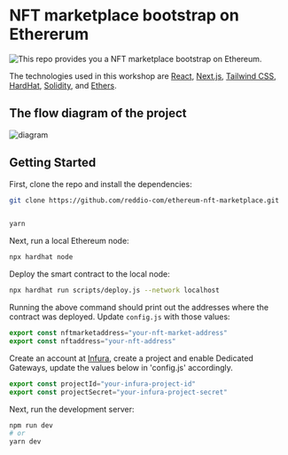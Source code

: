 # NFT marketplace bootstrap on Ethererum

![This repo provides you a NFT marketplace bootstrap on Ethereum.
](header.png)

The technologies used in this workshop are [React](https://reactjs.org/), [Next.js](https://nextjs.org/), [Tailwind CSS](https://tailwindcss.com/), [HardHat](https://hardhat.org/), [Solidity](https://docs.soliditylang.org/en/v0.8.5/), and [Ethers](https://docs.ethers.io/v5/).

## The flow diagram of the project
![diagram
](diagram.png)

## Getting Started

First, clone the repo and install the dependencies:

```sh
git clone https://github.com/reddio-com/ethereum-nft-marketplace.git


yarn

```

Next, run a local Ethereum node:

```sh
npx hardhat node
```

Deploy the smart contract to the local node:

```sh
npx hardhat run scripts/deploy.js --network localhost
```

Running the above command should print out the addresses where the contract was deployed. Update `config.js` with those values:

```javascript
export const nftmarketaddress="your-nft-market-address"
export const nftaddress="your-nft-address"
```

Create an account at [Infura](https://www.infura.io/), create a project and enable Dedicated Gateways, update the values below in 'config.js' accordingly.

```javascript
export const projectId="your-infura-project-id"
export const projectSecret="your-infura-project-secret"
```

Next, run the development server:

```bash
npm run dev
# or
yarn dev
```

